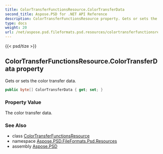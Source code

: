 ```yaml
---
title: ColorTransferFunctionsResource.ColorTransferData
second_title: Aspose.PSD for .NET API Reference
description: ColorTransferFunctionsResource property. Gets or sets the color transfer data
type: docs
weight: 20
url: /net/aspose.psd.fileformats.psd.resources/colortransferfunctionsresource/colortransferdata/
---
```

{{< psd/tize >}}
## ColorTransferFunctionsResource.ColorTransferData property

Gets or sets the color transfer data.

```csharp
public byte[] ColorTransferData { get; set; }
```

### Property Value

The color transfer data.

### See Also

* class [ColorTransferFunctionsResource](../)
* namespace [Aspose.PSD.FileFormats.Psd.Resources](../../colortransferfunctionsresource/)
* assembly [Aspose.PSD](../../../)


